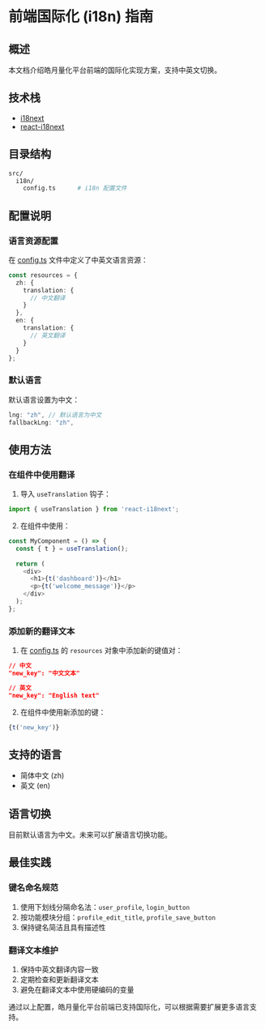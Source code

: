 # 前端国际化 (i18n) 指南

## 概述

本文档介绍皓月量化平台前端的国际化实现方案，支持中英文切换。

## 技术栈

- [i18next](https://www.i18next.com/)
- [react-i18next](https://react.i18next.com/)

## 目录结构

```bash
src/
  i18n/
    config.ts      # i18n 配置文件
```

## 配置说明

### 语言资源配置

在 [config.ts](file:///c:/Users/28163/Desktop/%E7%9A%93%E6%9C%88/haoyue-frontend/src/i18n/config.ts) 文件中定义了中英文语言资源：

```typescript
const resources = {
  zh: {
    translation: {
      // 中文翻译
    }
  },
  en: {
    translation: {
      // 英文翻译
    }
  }
};
```

### 默认语言

默认语言设置为中文：

```typescript
lng: "zh", // 默认语言为中文
fallbackLng: "zh",
```

## 使用方法

### 在组件中使用翻译

1. 导入 `useTranslation` 钩子：

```typescript
import { useTranslation } from 'react-i18next';
```

2. 在组件中使用：

```typescript
const MyComponent = () => {
  const { t } = useTranslation();
  
  return (
    <div>
      <h1>{t('dashboard')}</h1>
      <p>{t('welcome_message')}</p>
    </div>
  );
};
```

### 添加新的翻译文本

1. 在 [config.ts](file:///c:/Users/28163/Desktop/%E7%9A%93%E6%9C%88/haoyue-frontend/src/i18n/config.ts) 的 `resources` 对象中添加新的键值对：

```json
// 中文
"new_key": "中文文本"

// 英文
"new_key": "English text"
```

2. 在组件中使用新添加的键：

```typescript
{t('new_key')}
```

## 支持的语言

- 简体中文 (zh)
- 英文 (en)

## 语言切换

目前默认语言为中文。未来可以扩展语言切换功能。

## 最佳实践

### 键名命名规范

1. 使用下划线分隔命名法：`user_profile`, `login_button`
2. 按功能模块分组：`profile_edit_title`, `profile_save_button`
3. 保持键名简洁且具有描述性

### 翻译文本维护

1. 保持中英文翻译内容一致
2. 定期检查和更新翻译文本
3. 避免在翻译文本中使用硬编码的变量

通过以上配置，皓月量化平台前端已支持国际化，可以根据需要扩展更多语言支持。

